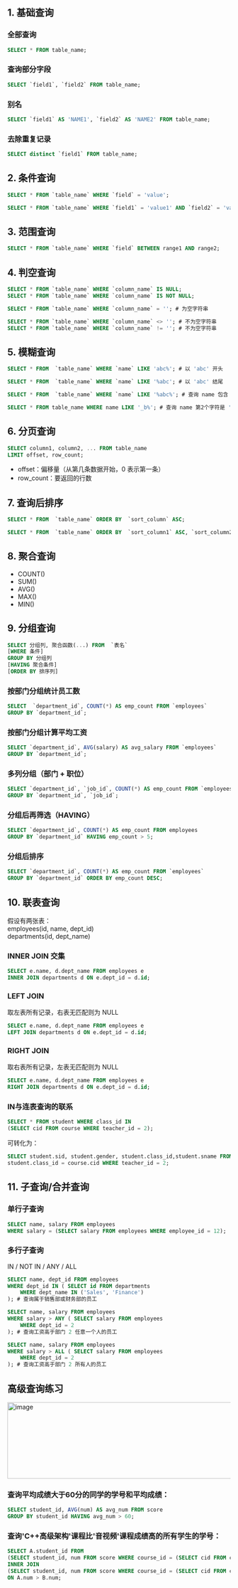 ## 1. 基础查询
### 全部查询
```SQL
SELECT * FROM table_name;
```
### 查询部分字段
```SQL
SELECT `field1`, `field2` FROM table_name;
```
### 别名
```SQL
SELECT `field1` AS 'NAME1', `field2` AS 'NAME2' FROM table_name;
```
### 去除重复记录
```SQL
SELECT distinct `field1` FROM table_name;
```
## 2. 条件查询
```SQL
SELECT * FROM `table_name` WHERE `field` = 'value';
```
```SQL
SELECT * FROM `table_name` WHERE `field1` = 'value1' AND `field2` = 'value2';
```
## 3. 范围查询
```SQL
SELECT * FROM `table_name` WHERE `field` BETWEEN range1 AND range2;
```
## 4. 判空查询
```SQL
SELECT * FROM `table_name` WHERE `column_name` IS NULL;
SELECT * FROM `table_name` WHERE `column_name` IS NOT NULL;
```
```SQL
SELECT * FROM `table_name` WHERE `column_name` = ''; # 为空字符串

SELECT * FROM `table_name` WHERE `column_name` <> ''; # 不为空字符串
SELECT * FROM `table_name` WHERE `column_name` != ''; # 不为空字符串
```
## 5. 模糊查询
```SQL
SELECT * FROM  `table_name` WHERE `name` LIKE 'abc%'; # 以 'abc' 开头
```
```SQL
SELECT * FROM  `table_name` WHERE `name` LIKE '%abc'; # 以 'abc' 结尾
```
```SQL
SELECT * FROM  `table_name` WHERE `name` LIKE '%abc%'; # 查询 name 包含 'abc'
```
```SQL
SELECT * FROM table_name WHERE name LIKE '_b%'; # 查询 name 第2个字符是 'b'
```

## 6. 分页查询
```SQL
SELECT column1, column2, ... FROM table_name
LIMIT offset, row_count;
```
- offset：偏移量（从第几条数据开始，0 表示第一条）
- row_count：要返回的行数

## 7. 查询后排序
```SQL
SELECT * FROM  `table_name` ORDER BY  `sort_column` ASC;
```
```SQL
SELECT * FROM  `table_name` ORDER BY  `sort_column1` ASC, `sort_column2` DESC;
```
## 8. 聚合查询
- COUNT()
- SUM()
- AVG()
- MAX()
- MIN()
## 9. 分组查询
```SQL
SELECT 分组列, 聚合函数(...) FROM  `表名`
[WHERE 条件]
GROUP BY 分组列
[HAVING 聚合条件]
[ORDER BY 排序列]
```
### 按部门分组统计员工数
```SQL
SELECT  `department_id`, COUNT(*) AS emp_count FROM `employees`
GROUP BY `department_id`;
```

### 按部门分组计算平均工资
```SQL
SELECT `department_id`, AVG(salary) AS avg_salary FROM `employees`
GROUP BY `department_id`;
```

### 多列分组（部门 + 职位）
```SQL
SELECT `department_id`, `job_id`, COUNT(*) AS emp_count FROM `employees`
GROUP BY `department_id`, `job_id`;
```

### 分组后再筛选（HAVING）
```SQL
SELECT `department_id`, COUNT(*) AS emp_count FROM employees
GROUP BY `department_id` HAVING emp_count > 5;
```
### 分组后排序
```SQL
SELECT `department_id`, COUNT(*) AS emp_count FROM `employees`
GROUP BY `department_id` ORDER BY emp_count DESC;
```

## 10. 联表查询
假设有两张表：<br>
employees(id, name, dept_id)<br>
departments(id, dept_name)<br>
### INNER JOIN 交集
```SQL
SELECT e.name, d.dept_name FROM employees e
INNER JOIN departments d ON e.dept_id = d.id;
```
### LEFT JOIN
取左表所有记录，右表无匹配则为 NULL
```SQL
SELECT e.name, d.dept_name FROM employees e
LEFT JOIN departments d ON e.dept_id = d.id;
```
### RIGHT JOIN
取右表所有记录，左表无匹配则为 NULL
```SQL
SELECT e.name, d.dept_name FROM employees e
RIGHT JOIN departments d ON e.dept_id = d.id;
```

### IN与连表查询的联系
```SQL
SELECT * FROM student WHERE class_id IN 
(SELECT cid FROM course WHERE teacher_id = 2);
```
可转化为：
```SQL
SELECT student.sid, student.gender, student.class_id,student.sname FROM student INNER JOIN course ON
student.class_id = course.cid WHERE teacher_id = 2;
```
## 11. 子查询/合并查询
### 单行子查询
```SQL
SELECT name, salary FROM employees
WHERE salary = (SELECT salary FROM employees WHERE employee_id = 12);
```
### 多行子查询
IN / NOT IN / ANY / ALL
```SQL
SELECT name, dept_id FROM employees
WHERE dept_id IN ( SELECT id FROM departments
    WHERE dept_name IN ('Sales', 'Finance')
); # 查询属于销售部或财务部的员工
```
```SQL
SELECT name, salary FROM employees
WHERE salary > ANY ( SELECT salary FROM employees
    WHERE dept_id = 2
); # 查询工资高于部门 2 任意一个人的员工
```
```SQL
SELECT name, salary FROM employees
WHERE salary > ALL ( SELECT salary FROM employees
    WHERE dept_id = 2
); # 查询工资高于部门 2 所有人的员工
```
## 高级查询练习
<img width="875" height="172" alt="image" src="https://github.com/user-attachments/assets/b487a15d-5d36-4fcd-b371-7e506d4e161d" />

### 查询平均成绩大于60分的同学的学号和平均成绩：
```SQL
SELECT student_id, AVG(num) AS avg_num FROM score
GROUP BY student_id HAVING avg_num > 60; 
```
### 查询'C++高级架构'课程比'音视频'课程成绩高的所有学生的学号：
```SQL
SELECT A.student_id FROM
(SELECT student_id, num FROM score WHERE course_id = (SELECT cid FROM course WHERE cname = 'C++高级架构')) AS A
INNER JOIN
(SELECT student_id, num FROM score WHERE course_id = (SELECT cid FROM course WHERE cname = '音视频')) AS B
ON A.num > B.num;
```
